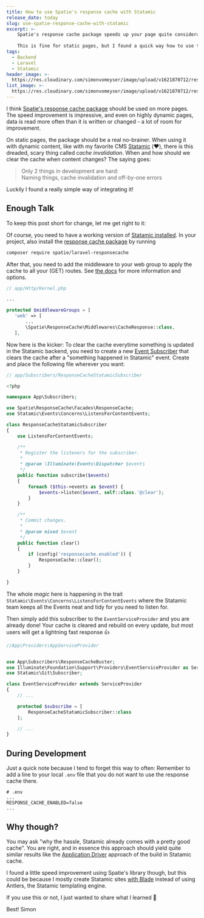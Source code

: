 ```yaml
---
title: How to use Spatie's response cache with Statamic 
release_date: today
slug: use-spatie-response-cache-with-statamic
excerpt: >-
    Spatie's response cache package speeds up your page quite considerably.
    
    This is fine for static pages, but I found a quick way how to use the library with the awesome Laravel CMS Statamic
tags:
  - Backend
  - Laravel
  - Statamic
header_image: >-
  https://res.cloudinary.com/simonvomeyser/image/upload/v1621870712/response-cache-statamic/header.png
list_image: >-
  https://res.cloudinary.com/simonvomeyser/image/upload/v1621870712/response-cache-statamic/header.png
---
```


I think [Spatie's response cache package](https://github.com/spatie/laravel-responsecache) should be used on more pages. The speed improvement is impressive, and even on highly dynamic pages, data is read more often than it is written or changed - a lot of room for improvement.

On static pages, the package should be a real no-brainer. When using it with dynamic content, like with my favorite CMS [Statamic](https://statamic.com/) (❤️), there is this dreaded, scary thing called *cache invalidation*. When and how should we clear the cache when content changes? The saying goes:

> Only 2 things in development are hard: <br> Naming things, cache invalidation and off-by-one errors

Luckily I found a really simple way of integrating it!

## Enough Talk

To keep this post short for change, let me get right to it:

Of course, you need to have a working version of [Statamic installed](https://statamic.dev/installation). In your project, also install the [response cache package](https://github.com/spatie/laravel-responsecache#installation) by running

```bash 
composer require spatie/laravel-responsecache
```

After that, you need to add the middleware to your web group to apply the cache to all your (GET) routes. See [the docs](https://github.com/spatie/laravel-responsecache) for more information and options.

```php
// app/Http/Kernel.php

...

protected $middlewareGroups = [
   'web' => [
       ...
       \Spatie\ResponseCache\Middlewares\CacheResponse::class,
   ],

```

Now here is the kicker: To clear the cache everytime something is updated in the Statamic backend, you need to create a new [Event Subscriber](https://laravel.com/docs/master/events#event-subscribers) that clears the cache after a "something happened in Statamic" event. Create and place the following file wherever you want:

```php
// app/Subscribers/ResponseCacheStatamicSubscriber

<?php

namespace App\Subscribers;

use Spatie\ResponseCache\Facades\ResponseCache;
use Statamic\Events\Concerns\ListensForContentEvents;

class ResponseCacheStatamicSubscriber
{
    use ListensForContentEvents;

    /**
     * Register the listeners for the subscriber.
     *
     * @param \Illuminate\Events\Dispatcher $events
     */
    public function subscribe($events)
    {
        foreach ($this->events as $event) {
            $events->listen($event, self::class.'@clear');
        }
    }

    /**
     * Commit changes.
     *
     * @param mixed $event
     */
    public function clear()
    {
        if (config('responsecache.enabled')) {
            ResponseCache::clear();
        }
    }

}


```

The whole *magic* here is happening in the trait `Statamic\Events\Concerns\ListensForContentEvents` where the Statamic team keeps all the Events neat and tidy for you need to listen for.

Then simply add this subscriber to the `EventServiceProvider` and you are already done! Your cache is cleared and rebuild on every update, but most users will get a lightning fast response 👍

```php
//App\Providers\AppServiceProvider


use App\Subscribers\ResponseCacheBuster;
use Illuminate\Foundation\Support\Providers\EventServiceProvider as ServiceProvider;
use Statamic\Git\Subscriber;

class EventServiceProvider extends ServiceProvider
{
    // ...

    protected $subscribe = [
        ResponseCacheStatamicSubscriber::class
    ];

    // ...
}

```

## During Development

Just a quick note because I tend to forget this way to often: Remember to add a line to your local `.env` file that you do not want to use the response cache there. 

```
# .env
...
RESPONSE_CACHE_ENABLED=false
...
```

## Why though?

You may ask "why the hassle, Statamic already comes with a pretty good cache". You are right, and in essence this approach should yield quite similar results like the [Application Driver](https://statamic.dev/static-caching#application-driver) approach of the build in Statamic cache. 

I found a little speed improvement using Spatie's library though, but this could be because I mostly create Statamic sites [with Blade](https://statamic.com/addons/silentz/blade) instead of using Antlers, the Statamic templating engine.

If you use this or not, I just wanted to share what I learned 🎉 

Best!
Simon


























